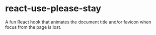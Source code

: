 # react-use-please-stay

A fun React hook that animates the document title and/or favicon when 
focus from the page is lost.
